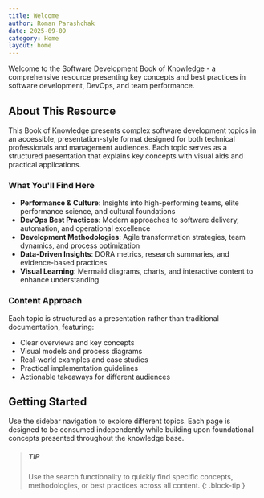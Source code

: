 ```yaml
---
title: Welcome
author: Roman Parashchak
date: 2025-09-09
category: Home
layout: home
---
```


Welcome to the Software Development Book of Knowledge - a comprehensive resource presenting key concepts and best practices in software development, DevOps, and team performance.

## About This Resource

This Book of Knowledge presents complex software development topics in an accessible, presentation-style format designed for both technical professionals and management audiences. Each topic serves as a structured presentation that explains key concepts with visual aids and practical applications.

### What You'll Find Here

- **Performance & Culture**: Insights into high-performing teams, elite performance science, and cultural foundations
- **DevOps Best Practices**: Modern approaches to software delivery, automation, and operational excellence  
- **Development Methodologies**: Agile transformation strategies, team dynamics, and process optimization
- **Data-Driven Insights**: DORA metrics, research summaries, and evidence-based practices
- **Visual Learning**: Mermaid diagrams, charts, and interactive content to enhance understanding

### Content Approach

Each topic is structured as a presentation rather than traditional documentation, featuring:
- Clear overviews and key concepts
- Visual models and process diagrams  
- Real-world examples and case studies
- Practical implementation guidelines
- Actionable takeaways for different audiences

## Getting Started

Use the sidebar navigation to explore different topics. Each page is designed to be consumed independently while building upon foundational concepts presented throughout the knowledge base.

> ##### TIP
>
> Use the search functionality to quickly find specific concepts, methodologies, or best practices across all content.
{: .block-tip }